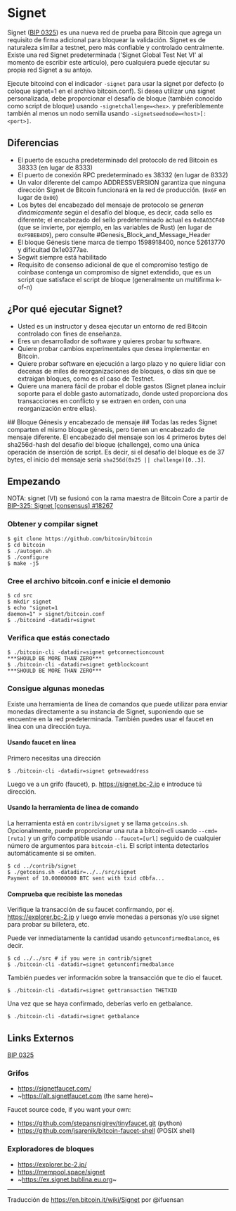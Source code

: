 # Signet #

Signet ([BIP 0325](https://en.bitcoin.it/wiki/BIP_0325)) es una nueva red de prueba para Bitcoin que agrega un requisito de firma adicional para bloquear la validación.
Signet es de naturaleza similar a testnet, pero más confiable y controlado centralmente.
Existe una red Signet predeterminada ('Signet Global Test Net VI' al momento de escribir este artículo), pero cualquiera puede ejecutar su propia red Signet a su antojo.

Ejecute bitcoind con el indicador `-signet` para usar la signet por defecto (o coloque signet=1 en el archivo bitcoin.conf).
Si desea utilizar una signet personalizada, debe proporcionar el desafío de bloque (también conocido como script de bloque) usando `-signetchallenge=<hex>`.
y preferiblemente también al menos un nodo semilla usando `-signetseednode=<host>[:<port>]`.


## Diferencias ##
* El puerto de escucha predeterminado del protocolo de red Bitcoin es 38333 (en lugar de 8333)
* El puerto de conexión RPC predeterminado es 38332 (en lugar de 8332)
* Un valor diferente del campo ADDRESSVERSION garantiza que ninguna dirección Signet de Bitcoin funcionará en la red de producción. (`0x6F` en lugar de `0x00`)
* Los bytes del encabezado del mensaje de protocolo se *generan dinámicamente* según el desafío del bloque, es decir, cada sello es diferente; el encabezado del sello predeterminado actual es `0x0A03CF40` (que se invierte, por ejemplo, en las variables de Rust) (en lugar de `0xF9BEB4D9`), pero consulte #Genesis_Block_and_Message_Header
* El bloque Génesis tiene marca de tiempo 1598918400, nonce 52613770 y dificultad 0x1e0377ae.
* Segwit siempre está habilitado
* Requisito de consenso adicional de que el compromiso testigo de coinbase contenga un compromiso de signet extendido, que es un script que satisface el script de bloque (generalmente un multifirma k-of-n)

## ¿Por qué ejecutar Signet? ## 
* Usted es un instructor y desea ejecutar un entorno de red Bitcoin controlado con fines de enseñanza.
* Eres un desarrollador de software y quieres probar tu software.
* Quiere probar cambios experimentales que desea implementar en Bitcoin.
* Quiere probar software en ejecución a largo plazo y no quiere lidiar con decenas de miles de reorganizaciones de bloques, o días sin que se extraigan bloques, como es el caso de Testnet.
* Quiere una manera fácil de probar el doble gastos (Signet planea incluir soporte para el doble gasto automatizado, donde usted proporciona dos transacciones en conflicto y se extraen en orden, con una reorganización entre ellas).


## Bloque Génesis y encabezado de mensaje ##
Todas las redes Signet comparten el mismo bloque génesis, pero tienen un encabezado de mensaje diferente. El encabezado del mensaje son los 4 primeros bytes del sha256d-hash del desafío del bloque (challenge), como una única operación de inserción de script. Es decir, si el desafío del bloque es de 37 bytes, el inicio del mensaje sería `sha256d(0x25 || challenge)[0..3]`.

## Empezando ##
NOTA: signet (VI) se fusionó con la rama maestra de Bitcoin Core a partir de [BIP-325: Signet [consensus] #18267](https://github.com/bitcoin/bitcoin/pull/18267)

### Obtener y compilar signet ###
```
$ git clone https://github.com/bitcoin/bitcoin
$ cd bitcoin
$ ./autogen.sh
$ ./configure
$ make -j5
```

### Cree el archivo bitcoin.conf e inicie el demonio ###
```
$ cd src
$ mkdir signet
$ echo "signet=1
daemon=1" > signet/bitcoin.conf
$ ./bitcoind -datadir=signet
```

### Verifica que estás conectado ###
```
$ ./bitcoin-cli -datadir=signet getconnectioncount
***SHOULD BE MORE THAN ZERO***
$ ./bitcoin-cli -datadir=signet getblockcount
***SHOULD BE MORE THAN ZERO***
```

### Consigue algunas monedas ###
Existe una herramienta de línea de comandos que puede utilizar para enviar monedas directamente a su instancia de Signet, suponiendo que se encuentre en la red predeterminada. También puedes usar el faucet en línea con una dirección tuya.

#### Usando faucet en línea ####
Primero necesitas una dirección
```
$ ./bitcoin-cli -datadir=signet getnewaddress
```
Luego ve a un grifo (faucet), p. https://signet.bc-2.jp e introduce tú dirección.

#### Usando la herramienta de línea de comando ####
La herramienta está en `contrib/signet` y se llama `getcoins.sh`. Opcionalmente, puede proporcionar una ruta a bitcoin-cli usando `--cmd=[ruta]` y un grifo compatible usando `--faucet=[url]` seguido de cualquier número de argumentos para `bitcoin-cli`. El script intenta detectarlos automáticamente si se omiten.
```
$ cd ../contrib/signet
$ ./getcoins.sh -datadir=../../src/signet
Payment of 10.00000000 BTC sent with txid c0bfa...
```

#### Comprueba que recibiste las monedas ####
Verifique la transacción de su faucet confirmando, por ej. https://explorer.bc-2.jp y luego envíe monedas a personas y/o use signet para probar su billetera, etc.

Puede ver inmediatamente la cantidad usando `getunconfirmedbalance`, es decir.
```
$ cd ../../src # if you were in contrib/signet
$ ./bitcoin-cli -datadir=signet getunconfirmedbalance
```

También puedes ver información sobre la transacción que te dio el faucet.
```
$ ./bitcoin-cli -datadir=signet gettransaction THETXID
```

Una vez que se haya confirmado, deberías verlo en getbalance.
```
$ ./bitcoin-cli -datadir=signet getbalance
```

## Links Externos ##
[BIP 0325](https://en.bitcoin.it/wiki/BIP_0325)

### Grifos ###
* https://signetfaucet.com/
* ~https://alt.signetfaucet.com (the same here)~

Faucet source code, if you want your own:
* https://github.com/stepansnigirev/tinyfaucet.git (python)
* https://github.com/jsarenik/bitcoin-faucet-shell (POSIX shell)

### Exploradores de bloques ###
* https://explorer.bc-2.jp/
* https://mempool.space/signet
* ~https://ex.signet.bublina.eu.org~


----
Traducción de https://en.bitcoin.it/wiki/Signet por @ifuensan


